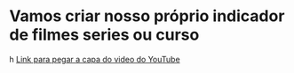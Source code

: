 # Vamos criar nosso próprio indicador de filmes series ou curso
h
[Link para pegar a capa do video do YouTube](ttps://youtube-thumbnail-grabber.com/)